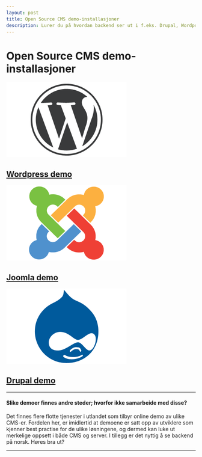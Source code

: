 ```yaml
---
layout: post
title: Open Source CMS demo-installasjoner
description: Lurer du på hvordan backend ser ut i f.eks. Drupal, Wordpress eller Joomla? Sjekk ut Open Source CMS demo-innstallasjoner!
---
```


<div class="hero-unit">
  <h1>Open Source CMS demo-installasjoner</h1>
</div>

<section class="row">
  <div class="span4 cms-logos">
    <a href="http://www.opensourcecms.no/demo/wordpress/"><img src="/img/wordpress-logo.png" width="320" height="200" alt="Wordpress" /></a>
    <h2><a class="btn btn-info" href="http://www.opensourcecms.no/demo/wordpress">Wordpress demo</a></h2>
  </div>
  <div class="span4 cms-logos">
    <a href="http://www.opensourcecms.no/demo/joomla"><img src="/img/joomla-logo.png" width="320" height="200" alt="joomla" /></a>
    <h2><a class="btn btn-info" href="http://www.opensourcecms.no/demo/joomla">Joomla demo</a></h2>
  </div>
  <div class="span4 cms-logos">
    <a href="http://www.opensourcecms.no/demo/drupal"><img src="/img/drupal-logo.png" width="320" height="200" alt="Drupal" /></a>
    <h2><a class="btn btn-info" href="http://www.opensourcecms.no/demo/drupal">Drupal demo</a></h2>
  </div>
</section>

<hr>
<h4>Slike demoer finnes andre steder; hvorfor ikke samarbeide med disse?</h4>
<p>Det finnes flere flotte tjenester i utlandet som tilbyr online demo av ulike CMS-er. Fordelen her, er imidlertid at demoene er satt opp av utviklere som kjenner best practise for de ulike løsningene, og dermed kan luke ut merkelige oppsett i både CMS og server. I tillegg er det nyttig å se backend på norsk. Høres bra ut?</p>
<hr>